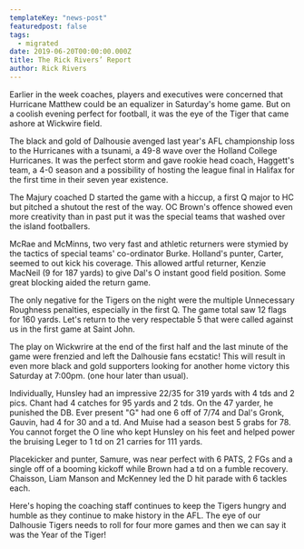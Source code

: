 ```yaml
---
templateKey: "news-post"
featuredpost: false
tags:
  - migrated
date: 2019-06-20T00:00:00.000Z
title: The Rick Rivers’ Report
author: Rick Rivers
---
```


Earlier in the week coaches, players and executives were concerned that Hurricane Matthew could be an equalizer in Saturday's home game.  But on a coolish evening perfect for football, it was the eye of the Tiger that came ashore at Wickwire field. 

The black and gold of Dalhousie avenged last year's AFL championship loss to the Hurricanes with a tsunami, a 49-8 wave over the Holland College Hurricanes.  It was the perfect storm and gave rookie head coach, Haggett's team, a 4-0 season and a possibility of hosting the league final in Halifax for the first time in their seven year existence.

The Majury coached D started the game with a hiccup, a first Q major to HC but pitched a shutout the rest of the way.  OC Brown's offence showed even more creativity than in past put it was the special teams that washed over the island footballers.

McRae and McMinns, two very fast and athletic returners were stymied by the tactics of special teams' co-ordinator Burke.  Holland's punter, Carter, seemed to out kick his coverage.  This allowed artful returner, Kenzie MacNeil (9 for 187 yards) to give Dal's O instant good field position.  Some great blocking aided the return game.

The only negative for the Tigers on the night were the multiple Unnecessary Roughness penalties, especially in the first Q.  The game total saw 12 flags for 160 yards.  Let's return to the very respectable 5 that were called against us in the first game at Saint John.

The play on Wickwrire at the end of the first half and the last minute of the game were frenzied and left the Dalhousie fans ecstatic!  This will result in even more black and gold supporters looking for another home victory this Saturday at 7:00pm. (one hour later than usual).

Individually, Hunsley had an impressive 22/35 for 319 yards with 4 tds and 2 pics.  Chant had 4 catches for 95 yards and 2 tds.  On the 47 yarder, he punished the DB.  Ever present "G" had one 6 off of 7/74 and Dal's Gronk, Gauvin, had 4 for 30 and a td.  And Muise had a season best 5 grabs for 78.  You cannot forget the O line who kept Hunsley on his feet and helped power the bruising Leger to 1 td on 21 carries for 111 yards.

Placekicker and punter, Samure, was near perfect with 6 PATS, 2 FGs and a single off of a booming kickoff while Brown had a td on a fumble recovery.  Chaisson, Liam Manson and McKenney led the D hit parade with 6 tackles each.

Here's hoping the coaching staff continues to keep the Tigers hungry and humble as they continue to make history in the AFL.  The eye of our Dalhousie Tigers needs to roll for four more games and then we can say it was the Year of the Tiger!
